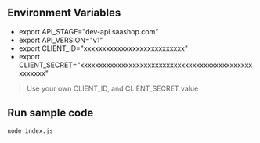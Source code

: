 
## Environment Variables
- export API_STAGE="dev-api.saashop.com"
- export API_VERSION="v1"
- export CLIENT_ID="xxxxxxxxxxxxxxxxxxxxxxxxxxx"
- export CLIENT_SECRET="xxxxxxxxxxxxxxxxxxxxxxxxxxxxxxxxxxxxxxxxxxxxxxxxxxxxx"

> Use your own CLIENT_ID, and CLIENT_SECRET value

## Run sample code
```sh
node index.js
```